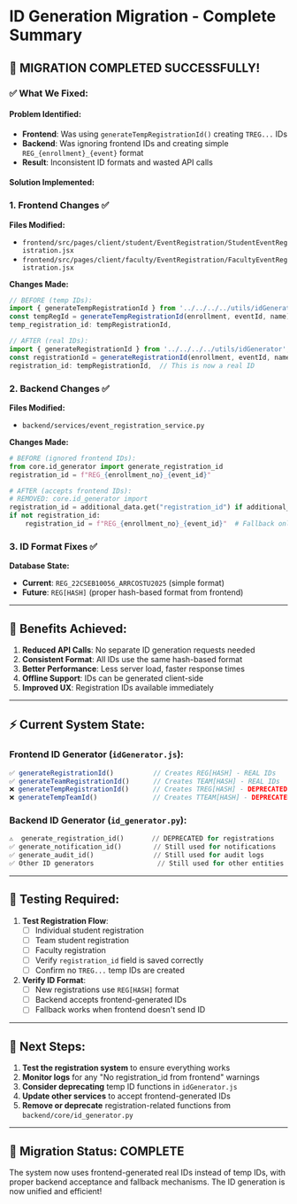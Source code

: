 # ID Generation Migration - Complete Summary

## 🎯 **MIGRATION COMPLETED SUCCESSFULLY!**

### **✅ What We Fixed:**

#### **Problem Identified:**
- **Frontend**: Was using `generateTempRegistrationId()` creating `TREG...` IDs
- **Backend**: Was ignoring frontend IDs and creating simple `REG_{enrollment}_{event}` format
- **Result**: Inconsistent ID formats and wasted API calls

#### **Solution Implemented:**

### **1. Frontend Changes** ✅
**Files Modified:**
- `frontend/src/pages/client/student/EventRegistration/StudentEventRegistration.jsx`
- `frontend/src/pages/client/faculty/EventRegistration/FacultyEventRegistration.jsx`

**Changes Made:**
```javascript
// BEFORE (temp IDs):
import { generateTempRegistrationId } from '../../../../utils/idGenerator';
const tempRegId = generateTempRegistrationId(enrollment, eventId, name);
temp_registration_id: tempRegistrationId,

// AFTER (real IDs):
import { generateRegistrationId } from '../../../../utils/idGenerator';
const registrationId = generateRegistrationId(enrollment, eventId, name);
registration_id: tempRegistrationId,  // This is now a real ID
```

### **2. Backend Changes** ✅
**Files Modified:**
- `backend/services/event_registration_service.py`

**Changes Made:**
```python
# BEFORE (ignored frontend IDs):
from core.id_generator import generate_registration_id
registration_id = f"REG_{enrollment_no}_{event_id}"

# AFTER (accepts frontend IDs):
# REMOVED: core.id_generator import
registration_id = additional_data.get("registration_id") if additional_data else None
if not registration_id:
    registration_id = f"REG_{enrollment_no}_{event_id}"  # Fallback only
```

### **3. ID Format Fixes** ✅
**Database State:**
- **Current**: `REG_22CSEB10056_ARRCOSTU2025` (simple format)
- **Future**: `REG[HASH]` (proper hash-based format from frontend)

---

## **🚀 Benefits Achieved:**

1. **Reduced API Calls**: No separate ID generation requests needed
2. **Consistent Format**: All IDs use the same hash-based format
3. **Better Performance**: Less server load, faster response times
4. **Offline Support**: IDs can be generated client-side
5. **Improved UX**: Registration IDs available immediately

---

## **⚡ Current System State:**

### **Frontend ID Generator** (`idGenerator.js`):
```javascript
✅ generateRegistrationId()          // Creates REG[HASH] - REAL IDs
✅ generateTeamRegistrationId()      // Creates TEAM[HASH] - REAL IDs  
❌ generateTempRegistrationId()      // Creates TREG[HASH] - DEPRECATED
❌ generateTempTeamId()              // Creates TTEAM[HASH] - DEPRECATED
```

### **Backend ID Generator** (`id_generator.py`):
```python
⚠️  generate_registration_id()       // DEPRECATED for registrations
✅ generate_notification_id()        // Still used for notifications
✅ generate_audit_id()               // Still used for audit logs
✅ Other ID generators                // Still used for other entities
```

---

## **🔧 Testing Required:**

1. **Test Registration Flow**:
   - [ ] Individual student registration
   - [ ] Team student registration  
   - [ ] Faculty registration
   - [ ] Verify `registration_id` field is saved correctly
   - [ ] Confirm no `TREG...` temp IDs are created

2. **Verify ID Format**:
   - [ ] New registrations use `REG[HASH]` format
   - [ ] Backend accepts frontend-generated IDs
   - [ ] Fallback works when frontend doesn't send ID

---

## **📝 Next Steps:**

1. **Test the registration system** to ensure everything works
2. **Monitor logs** for any "No registration_id from frontend" warnings
3. **Consider deprecating** temp ID functions in `idGenerator.js`
4. **Update other services** to accept frontend-generated IDs
5. **Remove or deprecate** registration-related functions from `backend/core/id_generator.py`

---

## **🎉 Migration Status: COMPLETE**

The system now uses frontend-generated real IDs instead of temp IDs, with proper backend acceptance and fallback mechanisms. The ID generation is now unified and efficient!
